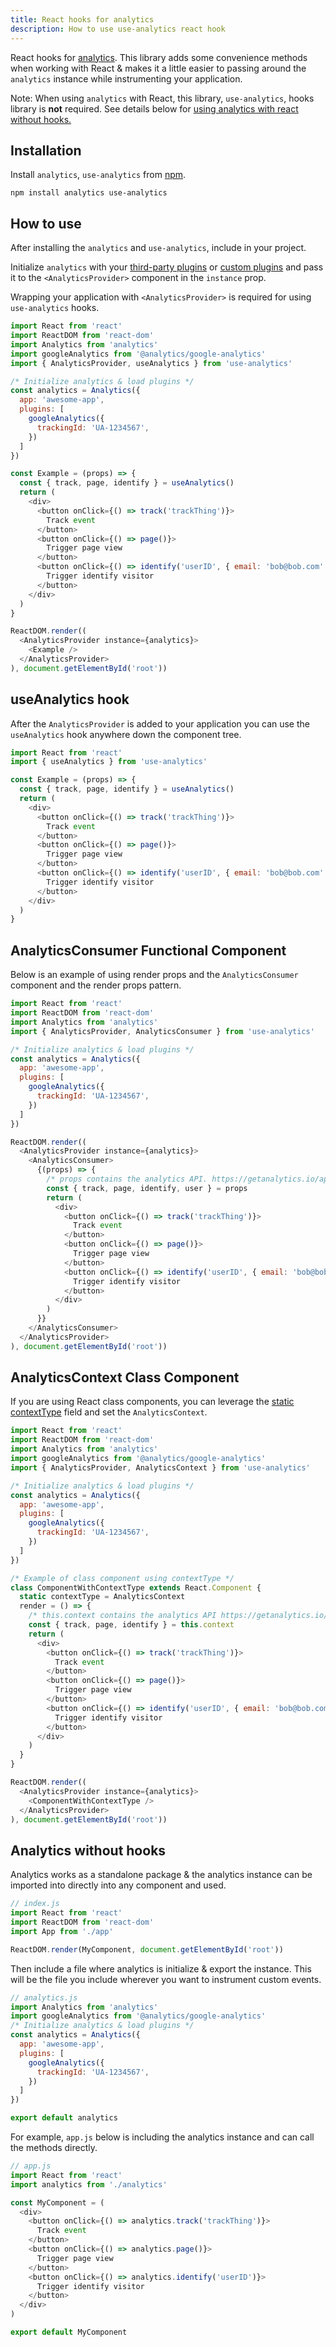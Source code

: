 ```yaml
---
title: React hooks for analytics
description: How to use use-analytics react hook
---
```


React hooks for [analytics](https://www.npmjs.com/package/analytics). This library adds some convenience methods when working with React & makes it a little easier to passing around the `analytics` instance while instrumenting your application.

Note: When using `analytics` with React, this library, `use-analytics`, hooks library is **not** required. See details below for [using analytics with react without hooks.](#without-hooks)

## Installation

Install `analytics`, `use-analytics` from [npm](https://www.npmjs.com/package/use-analytics).

```
npm install analytics use-analytics
```

## How to use

After installing the `analytics` and `use-analytics`, include in your project.

Initialize `analytics` with your [third-party plugins](https://getanalytics.io/plugins/) or [custom plugins](https://getanalytics.io/plugins/writing-plugins/) and pass it to the `<AnalyticsProvider>` component in the `instance` prop.

Wrapping your application with `<AnalyticsProvider>` is required for using `use-analytics` hooks.

```js
import React from 'react'
import ReactDOM from 'react-dom'
import Analytics from 'analytics'
import googleAnalytics from '@analytics/google-analytics'
import { AnalyticsProvider, useAnalytics } from 'use-analytics'

/* Initialize analytics & load plugins */
const analytics = Analytics({
  app: 'awesome-app',
  plugins: [
    googleAnalytics({
      trackingId: 'UA-1234567',
    })
  ]
})

const Example = (props) => {
  const { track, page, identify } = useAnalytics()
  return (
    <div>
      <button onClick={() => track('trackThing')}>
        Track event
      </button>
      <button onClick={() => page()}>
        Trigger page view
      </button>
      <button onClick={() => identify('userID', { email: 'bob@bob.com' })}>
        Trigger identify visitor
      </button>
    </div>
  )
}

ReactDOM.render((
  <AnalyticsProvider instance={analytics}>
    <Example />
  </AnalyticsProvider>
), document.getElementById('root'))
```

## useAnalytics hook

After the `AnalyticsProvider` is added to your application you can use the `useAnalytics` hook anywhere down the component tree.

```js
import React from 'react'
import { useAnalytics } from 'use-analytics'

const Example = (props) => {
  const { track, page, identify } = useAnalytics()
  return (
    <div>
      <button onClick={() => track('trackThing')}>
        Track event
      </button>
      <button onClick={() => page()}>
        Trigger page view
      </button>
      <button onClick={() => identify('userID', { email: 'bob@bob.com' })}>
        Trigger identify visitor
      </button>
    </div>
  )
}
```

## AnalyticsConsumer Functional Component

Below is an example of using render props and the `AnalyticsConsumer` component and the render props pattern.

```js
import React from 'react'
import ReactDOM from 'react-dom'
import Analytics from 'analytics'
import { AnalyticsProvider, AnalyticsConsumer } from 'use-analytics'

/* Initialize analytics & load plugins */
const analytics = Analytics({
  app: 'awesome-app',
  plugins: [
    googleAnalytics({
      trackingId: 'UA-1234567',
    })
  ]
})

ReactDOM.render((
  <AnalyticsProvider instance={analytics}>
    <AnalyticsConsumer>
      {(props) => {
        /* props contains the analytics API. https://getanalytics.io/api/*/
        const { track, page, identify, user } = props
        return (
          <div>
            <button onClick={() => track('trackThing')}>
              Track event
            </button>
            <button onClick={() => page()}>
              Trigger page view
            </button>
            <button onClick={() => identify('userID', { email: 'bob@bob.com' })}>
              Trigger identify visitor
            </button>
          </div>
        )
      }}
    </AnalyticsConsumer>
  </AnalyticsProvider>
), document.getElementById('root'))
```

## AnalyticsContext Class Component

If you are using React class components, you can leverage the [static contextType](https://reactjs.org/docs/context.html#classcontexttype) field and set the `AnalyticsContext`.

```js
import React from 'react'
import ReactDOM from 'react-dom'
import Analytics from 'analytics'
import googleAnalytics from '@analytics/google-analytics'
import { AnalyticsProvider, AnalyticsContext } from 'use-analytics'

/* Initialize analytics & load plugins */
const analytics = Analytics({
  app: 'awesome-app',
  plugins: [
    googleAnalytics({
      trackingId: 'UA-1234567',
    })
  ]
})

/* Example of class component using contextType */
class ComponentWithContextType extends React.Component {
  static contextType = AnalyticsContext
  render = () => {
    /* this.context contains the analytics API https://getanalytics.io/api/*/
    const { track, page, identify } = this.context
    return (
      <div>
        <button onClick={() => track('trackThing')}>
          Track event
        </button>
        <button onClick={() => page()}>
          Trigger page view
        </button>
        <button onClick={() => identify('userID', { email: 'bob@bob.com' })}>
          Trigger identify visitor
        </button>
      </div>
    )
  }
}

ReactDOM.render((
  <AnalyticsProvider instance={analytics}>
    <ComponentWithContextType />
  </AnalyticsProvider>
), document.getElementById('root'))
```


## Analytics without hooks

Analytics works as a standalone package & the analytics instance can be imported into directly into any component and used.

```js
// index.js
import React from 'react'
import ReactDOM from 'react-dom'
import App from './app'

ReactDOM.render(MyComponent, document.getElementById('root'))
```

Then include a file where analytics is initialize & export the instance. This will be the file you include wherever you want to instrument custom events.

```js
// analytics.js
import Analytics from 'analytics'
import googleAnalytics from '@analytics/google-analytics'
/* Initialize analytics & load plugins */
const analytics = Analytics({
  app: 'awesome-app',
  plugins: [
    googleAnalytics({
      trackingId: 'UA-1234567',
    })
  ]
})

export default analytics
```

For example, `app.js` below is including the analytics instance and can call the methods directly.

```js
// app.js
import React from 'react'
import analytics from './analytics'

const MyComponent = (
  <div>
    <button onClick={() => analytics.track('trackThing')}>
      Track event
    </button>
    <button onClick={() => analytics.page()}>
      Trigger page view
    </button>
    <button onClick={() => analytics.identify('userID')}>
      Trigger identify visitor
    </button>
  </div>
)

export default MyComponent
```
